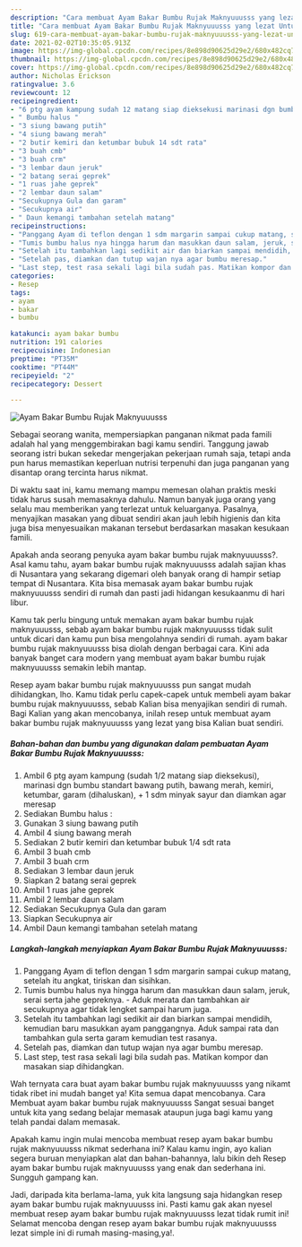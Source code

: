 ```yaml
---
description: "Cara membuat Ayam Bakar Bumbu Rujak Maknyuuusss yang lezat Untuk Jualan"
title: "Cara membuat Ayam Bakar Bumbu Rujak Maknyuuusss yang lezat Untuk Jualan"
slug: 619-cara-membuat-ayam-bakar-bumbu-rujak-maknyuuusss-yang-lezat-untuk-jualan
date: 2021-02-02T10:35:05.913Z
image: https://img-global.cpcdn.com/recipes/8e898d90625d29e2/680x482cq70/ayam-bakar-bumbu-rujak-maknyuuusss-foto-resep-utama.jpg
thumbnail: https://img-global.cpcdn.com/recipes/8e898d90625d29e2/680x482cq70/ayam-bakar-bumbu-rujak-maknyuuusss-foto-resep-utama.jpg
cover: https://img-global.cpcdn.com/recipes/8e898d90625d29e2/680x482cq70/ayam-bakar-bumbu-rujak-maknyuuusss-foto-resep-utama.jpg
author: Nicholas Erickson
ratingvalue: 3.6
reviewcount: 12
recipeingredient:
- "6 ptg ayam kampung sudah 12 matang siap dieksekusi marinasi dgn bumbu standart bawang putih bawang merah kemiri ketumbar garam dihaluskan  1 sdm minyak sayur dan diamkan agar meresap"
- " Bumbu halus "
- "3 siung bawang putih"
- "4 siung bawang merah"
- "2 butir kemiri dan ketumbar bubuk 14 sdt rata"
- "3 buah cmb"
- "3 buah crm"
- "3 lembar daun jeruk"
- "2 batang serai geprek"
- "1 ruas jahe geprek"
- "2 lembar daun salam"
- "Secukupnya Gula dan garam"
- "Secukupnya air"
- " Daun kemangi tambahan setelah matang"
recipeinstructions:
- "Panggang Ayam di teflon dengan 1 sdm margarin sampai cukup matang, setelah itu angkat, tiriskan dan sisihkan."
- "Tumis bumbu halus nya hingga harum dan masukkan daun salam, jeruk, serai serta jahe gepreknya. Aduk merata dan tambahkan air secukupnya agar tidak lengket sampai harum juga."
- "Setelah itu tambahkan lagi sedikit air dan biarkan sampai mendidih, kemudian baru masukkan ayam panggangnya. Aduk sampai rata dan tambahkan gula serta garam kemudian test rasanya."
- "Setelah pas, diamkan dan tutup wajan nya agar bumbu meresap."
- "Last step, test rasa sekali lagi bila sudah pas. Matikan kompor dan masakan siap dihidangkan."
categories:
- Resep
tags:
- ayam
- bakar
- bumbu

katakunci: ayam bakar bumbu 
nutrition: 191 calories
recipecuisine: Indonesian
preptime: "PT35M"
cooktime: "PT44M"
recipeyield: "2"
recipecategory: Dessert

---
```



![Ayam Bakar Bumbu Rujak Maknyuuusss](https://img-global.cpcdn.com/recipes/8e898d90625d29e2/680x482cq70/ayam-bakar-bumbu-rujak-maknyuuusss-foto-resep-utama.jpg)

Sebagai seorang wanita, mempersiapkan panganan nikmat pada famili adalah hal yang menggembirakan bagi kamu sendiri. Tanggung jawab seorang istri bukan sekedar mengerjakan pekerjaan rumah saja, tetapi anda pun harus memastikan keperluan nutrisi terpenuhi dan juga panganan yang disantap orang tercinta harus nikmat.

Di waktu  saat ini, kamu memang mampu memesan olahan praktis meski tidak harus susah memasaknya dahulu. Namun banyak juga orang yang selalu mau memberikan yang terlezat untuk keluarganya. Pasalnya, menyajikan masakan yang dibuat sendiri akan jauh lebih higienis dan kita juga bisa menyesuaikan makanan tersebut berdasarkan masakan kesukaan famili. 



Apakah anda seorang penyuka ayam bakar bumbu rujak maknyuuusss?. Asal kamu tahu, ayam bakar bumbu rujak maknyuuusss adalah sajian khas di Nusantara yang sekarang digemari oleh banyak orang di hampir setiap tempat di Nusantara. Kita bisa memasak ayam bakar bumbu rujak maknyuuusss sendiri di rumah dan pasti jadi hidangan kesukaanmu di hari libur.

Kamu tak perlu bingung untuk memakan ayam bakar bumbu rujak maknyuuusss, sebab ayam bakar bumbu rujak maknyuuusss tidak sulit untuk dicari dan kamu pun bisa mengolahnya sendiri di rumah. ayam bakar bumbu rujak maknyuuusss bisa diolah dengan berbagai cara. Kini ada banyak banget cara modern yang membuat ayam bakar bumbu rujak maknyuuusss semakin lebih mantap.

Resep ayam bakar bumbu rujak maknyuuusss pun sangat mudah dihidangkan, lho. Kamu tidak perlu capek-capek untuk membeli ayam bakar bumbu rujak maknyuuusss, sebab Kalian bisa menyajikan sendiri di rumah. Bagi Kalian yang akan mencobanya, inilah resep untuk membuat ayam bakar bumbu rujak maknyuuusss yang lezat yang bisa Kalian buat sendiri.

<!--inarticleads1-->

##### Bahan-bahan dan bumbu yang digunakan dalam pembuatan Ayam Bakar Bumbu Rujak Maknyuuusss:

1. Ambil 6 ptg ayam kampung (sudah 1/2 matang siap dieksekusi), marinasi dgn bumbu standart bawang putih, bawang merah, kemiri, ketumbar, garam (dihaluskan), + 1 sdm minyak sayur dan diamkan agar meresap
1. Sediakan  Bumbu halus :
1. Gunakan 3 siung bawang putih
1. Ambil 4 siung bawang merah
1. Sediakan 2 butir kemiri dan ketumbar bubuk 1/4 sdt rata
1. Ambil 3 buah cmb
1. Ambil 3 buah crm
1. Sediakan 3 lembar daun jeruk
1. Siapkan 2 batang serai geprek
1. Ambil 1 ruas jahe geprek
1. Ambil 2 lembar daun salam
1. Sediakan Secukupnya Gula dan garam
1. Siapkan Secukupnya air
1. Ambil  Daun kemangi tambahan setelah matang




<!--inarticleads2-->

##### Langkah-langkah menyiapkan Ayam Bakar Bumbu Rujak Maknyuuusss:

1. Panggang Ayam di teflon dengan 1 sdm margarin sampai cukup matang, setelah itu angkat, tiriskan dan sisihkan.
1. Tumis bumbu halus nya hingga harum dan masukkan daun salam, jeruk, serai serta jahe gepreknya. - Aduk merata dan tambahkan air secukupnya agar tidak lengket sampai harum juga.
1. Setelah itu tambahkan lagi sedikit air dan biarkan sampai mendidih, kemudian baru masukkan ayam panggangnya. Aduk sampai rata dan tambahkan gula serta garam kemudian test rasanya.
1. Setelah pas, diamkan dan tutup wajan nya agar bumbu meresap.
1. Last step, test rasa sekali lagi bila sudah pas. Matikan kompor dan masakan siap dihidangkan.




Wah ternyata cara buat ayam bakar bumbu rujak maknyuuusss yang nikamt tidak ribet ini mudah banget ya! Kita semua dapat mencobanya. Cara Membuat ayam bakar bumbu rujak maknyuuusss Sangat sesuai banget untuk kita yang sedang belajar memasak ataupun juga bagi kamu yang telah pandai dalam memasak.

Apakah kamu ingin mulai mencoba membuat resep ayam bakar bumbu rujak maknyuuusss nikmat sederhana ini? Kalau kamu ingin, ayo kalian segera buruan menyiapkan alat dan bahan-bahannya, lalu bikin deh Resep ayam bakar bumbu rujak maknyuuusss yang enak dan sederhana ini. Sungguh gampang kan. 

Jadi, daripada kita berlama-lama, yuk kita langsung saja hidangkan resep ayam bakar bumbu rujak maknyuuusss ini. Pasti kamu gak akan nyesel membuat resep ayam bakar bumbu rujak maknyuuusss lezat tidak rumit ini! Selamat mencoba dengan resep ayam bakar bumbu rujak maknyuuusss lezat simple ini di rumah masing-masing,ya!.

